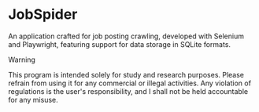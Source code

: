 # JobSpider

An application crafted for job posting crawling, developed with Selenium and Playwright, featuring support for data storage in SQLite formats.

> [!WARNING]
> This program is intended solely for study and research purposes. Please refrain from using it for any commercial or illegal activities. Any violation of regulations is the user's responsibility, and I shall not be held accountable for any misuse.
